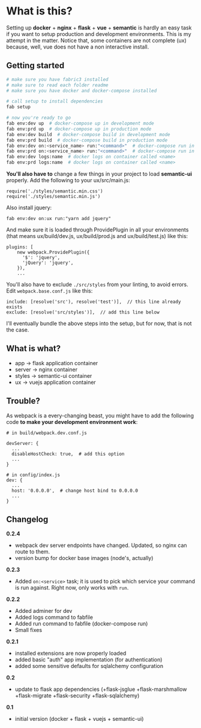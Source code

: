 # What is this?

Setting up **docker** + **nginx** + **flask** + **vue** + **semantic** is hardly an easy task if you want to setup production and development environments. This is my attempt
in the matter. Notice that, some containers are not complete (ux)
because, well, vue does not have a non interactive install.

## Getting started

```bash
# make sure you have fabric3 installed
# make sure to read each folder readme
# make sure you have docker and docker-compose installed

# call setup to install dependencies
fab setup

# now you're ready to go
fab env:dev up  # docker-compose up in development mode
fab env:prd up  # docker-compose up in production mode
fab env:dev build  # docker-compose build in development mode
fab env:prd build  # docker-compose build in production mode
fab env:dev on:<service_name> run:"<command>"  # docker-compose run in development mode
fab env:prd on:<service_name> run:"<command>"  # docker-compose run in production mode
fab env:dev logs:name  # docker logs on container called <name>
fab env:prd logs:name  # docker logs on container called <name>
```

**You'll also have to** change a few things in your project to
load **semantic-ui** properly. Add the following to your ux/src/main.js:

```
require('./styles/semantic.min.css')
require('./styles/semantic.min.js')
```

Also install jquery:

```
fab env:dev on:ux run:"yarn add jquery"
```

And make sure it is loaded through ProvidePlugin in all your
environments (that means ux/build/dev.js, ux/build/prod.js and ux/build/test.js) like this:

```
plugins: [
    new webpack.ProvidePlugin({
      '$': 'jquery',
      'jQuery': 'jquery',
    }),
    ...
```

You'll also have to exclude `./src/styles` from your linting, to avoid
errors. Edit `webpack.base.conf.js` like this:

```
include: [resolve('src'), resolve('test')],  // this line already exists
exclude: [resolve('src/styles')],  // add this line below
```

I'll eventually bundle the above steps into the setup, but for now,
that is not the case.

## What is what?

* app -> flask application container
* server -> nginx container
* styles -> semantic-ui container
* ux -> vuejs application container

## Trouble?

As webpack is a every-changing beast, you might have to add the following
code **to make your development environment work**:

```
# in build/webpack.dev.conf.js

devServer: {
  ...
  disableHostCheck: true,  # add this option
  ...
}

# in config/index.js
dev: {
  ...
  host: '0.0.0.0',  # change host bind to 0.0.0.0
  ...
}
```

## Changelog

**0.2.4**

* webpack dev server endpoints have changed. Updated, so nginx can route to them.
* version bump for docker base images (node's, actually)

**0.2.3**

* Added `on:<service>` task; it is used to pick which service your command is run against. Right now, only works with `run`.

**0.2.2**

* Added adminer for dev
* Added logs command to fabfile
* Added run command to fabfile (docker-compose run)
* Small fixes

**0.2.1**

* installed extensions are now properly loaded
* added basic "auth" app implementation (for authentication)
* added some sensitive defaults for sqlalchemy configuration

**0.2**

* update to flask app dependencies (+flask-jsglue +flask-marshmallow +flask-migrate +flask-security +flask-sqlalchemy)

**0.1**

* initial version (docker + flask + vuejs + semantic-ui)
